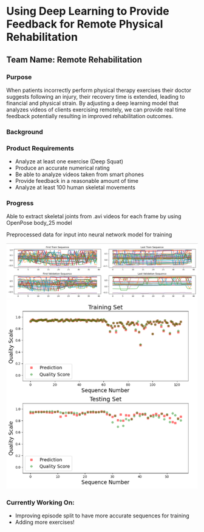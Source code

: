 <!DOCTYPE html>
<html>
<head>
</head>
<body>

<h1>Using Deep Learning to Provide Feedback for Remote Physical Rehabilitation</h1>
<h2>Team Name: Remote Rehabilitation</h2>
<h3>Purpose</h3>
<p>When patients incorrectly perform physical therapy exercises their doctor suggests following an injury, their recovery time is extended, leading to financial and physical strain. By adjusting a deep learning model that analyzes videos of clients exercising remotely, we can provide real time feedback potentially resulting in improved rehabilitation outcomes.</p>

<h3>Background</h3>
<a href = "https://github.com/avakanski/A-Deep-Learning-Framework-for-Assessing-Physical-Rehabilitation-Exercises"> </a>
<a href = "https://github.com/CMU-Perceptual-Computing-Lab/openpose"></a>
<h3>Product Requirements</h3>
<ul>
  <li>Analyze at least one exercise (Deep Squat) </li>
  <li>Produce an accurate numerical rating</li>
  <li>Be able to analyze videos taken from smart phones</li>
  <li>Provide feedback in a reasonable amount of time</li>
  <li>Analyze at least 100 human skeletal movements</li>
</ul>
<h3>Progress</h3>
<p>Able to extract skeletal joints from .avi videos for each frame by using OpenPose body_25 model</p>
<p>Preprocessed data for input into neural network model for training</p>
<img src="https://github.com/MollyEM/26-Physical-Rehabilitation/blob/main/Project%20Learning/Scripts%20with%20Videos/RandomlySelectedSequences.png" alt = "Joint Positions vs Frame Count for Random Episodes​">
<img src = "https://github.com/MollyEM/26-Physical-Rehabilitation/blob/main/Project%20Learning/Scripts%20with%20Videos/Prediction_Acc_graphs.png" alt = "Comparison between Predicted Quality and Label​">

<h3>Currently Working On:</h3>
<ul>
  <li>Improving episode split to have more accurate sequences for training</li>
  <li>Adding more exercises!</li>
</ul>
</body>
</html>








